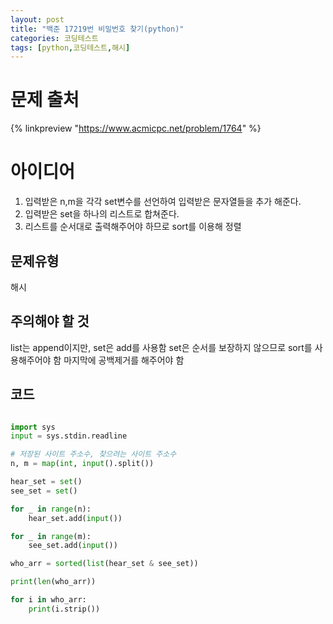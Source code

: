 ```yaml
---
layout: post
title: "백준 17219번 비밀번호 찾기(python)"
categories: 코딩테스트
tags: [python,코딩테스트,해시]
---
```


# 문제 출처
{% linkpreview "https://www.acmicpc.net/problem/1764" %}


# 아이디어
1. 입력받은 n,m을 각각 set변수를 선언하여 입력받은 문자열들을 추가 해준다.
2. 입력받은 set을 하나의 리스트로 합쳐준다.
3. 리스트를 순서대로 출력해주어야 하므로 sort를 이용해 정렬

## 문제유형
해시

## 주의해야 할 것
list는 append이지만, set은 add를 사용함
set은 순서를 보장하지 않으므로 sort를 사용해주어야 함
마지막에 공백제거를 해주어야 함

## 코드
```python

import sys
input = sys.stdin.readline

# 저장된 사이트 주소수, 찾으려는 사이트 주소수
n, m = map(int, input().split())

hear_set = set()
see_set = set()

for _ in range(n):
    hear_set.add(input())

for _ in range(m):
    see_set.add(input())

who_arr = sorted(list(hear_set & see_set))

print(len(who_arr))

for i in who_arr:
    print(i.strip())
    
```
